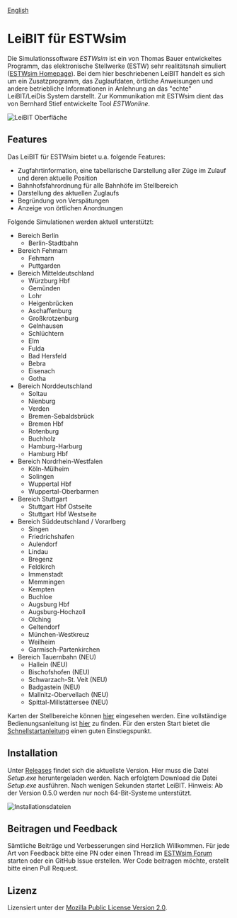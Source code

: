 [English](README.en.md)

# LeiBIT für ESTWsim
Die Simulationssoftware *ESTWsim* ist ein von Thomas Bauer entwickeltes Programm, das elektronische Stellwerke (ESTW) sehr realitätsnah simuliert ([ESTWsim Homepage](https://www.estwsim.de)). Bei dem hier beschriebenen LeiBIT handelt es sich um ein Zusatzprogramm, das Zuglaufdaten, örtliche Anweisungen und andere betriebliche Informationen in Anlehnung an das "echte" LeiBIT/LeiDis System darstellt. Zur Kommunikation mit ESTWsim dient das von Bernhard Stief entwickelte Tool *ESTWonline*.

![LeiBIT Oberfläche](https://raw.githubusercontent.com/wiki/jannikbecker/leibit/img/overview_windows.png)

## Features
Das LeiBIT für ESTWsim bietet u.a. folgende Features:

- Zugfahrtinformation, eine tabellarische Darstellung aller Züge im Zulauf und deren aktuelle Position
- Bahnhofsfahrordnung für alle Bahnhöfe im Stellbereich
- Darstellung des aktuellen Zuglaufs
- Begründung von Verspätungen
- Anzeige von örtlichen Anordnungen

Folgende Simulationen werden aktuell unterstützt:

- Bereich Berlin
    - Berlin-Stadtbahn
- Bereich Fehmarn
    - Fehmarn
    - Puttgarden
- Bereich Mitteldeutschland
    - Würzburg Hbf
    - Gemünden
    - Lohr
    - Heigenbrücken
    - Aschaffenburg
    - Großkrotzenburg
    - Gelnhausen
    - Schlüchtern
    - Elm
    - Fulda
    - Bad Hersfeld
    - Bebra
    - Eisenach
    - Gotha
- Bereich Norddeutschland
    - Soltau
    - Nienburg
    - Verden
    - Bremen-Sebaldsbrück
    - Bremen Hbf
    - Rotenburg
    - Buchholz
    - Hamburg-Harburg
    - Hamburg Hbf
- Bereich Nordrhein-Westfalen
    - Köln-Mülheim
    - Solingen
    - Wuppertal Hbf
    - Wuppertal-Oberbarmen
- Bereich Stuttgart
    - Stuttgart Hbf Ostseite
    - Stuttgart Hbf Westseite
- Bereich Süddeutschland / Vorarlberg
    - Singen
    - Friedrichshafen
    - Aulendorf
    - Lindau
    - Bregenz
    - Feldkirch
    - Immenstadt
    - Memmingen
    - Kempten
    - Buchloe
    - Augsburg Hbf
    - Augsburg-Hochzoll
    - Olching
    - Geltendorf
    - München-Westkreuz
    - Weilheim
    - Garmisch-Partenkirchen
- Bereich Tauernbahn (NEU)
    - Hallein (NEU)
    - Bischofshofen (NEU)
    - Schwarzach-St. Veit (NEU)
    - Badgastein (NEU)
    - Mallnitz-Obervellach (NEU)
    - Spittal-Millstättersee (NEU)

Karten der Stellbereiche können [hier](maps) eingesehen werden. Eine vollständige Bedienungsanleitung ist [hier](https://github.com/jannikbecker/leibit/wiki) zu finden. Für den ersten Start bietet die [Schnellstartanleitung](https://github.com/jannikbecker/leibit/wiki/Schnellstartanleitung) einen guten Einstiegspunkt.

## Installation
Unter [Releases](https://github.com/jannikbecker/leibit/releases/latest) findet sich die aktuellste Version. Hier muss die Datei *Setup.exe* heruntergeladen werden. Nach erfolgtem Download die Datei *Setup.exe* ausführen. Nach wenigen Sekunden startet LeiBIT. Hinweis: Ab der Version 0.5.0 werden nur noch 64-Bit-Systeme unterstützt.

![Installationsdateien](https://raw.githubusercontent.com/wiki/jannikbecker/leibit/img/github_releases.png)

## Beitragen und Feedback
Sämtliche Beiträge und Verbesserungen sind Herzlich Willkommen. Für jede Art von Feedback bitte eine PN oder einen Thread im [ESTWsim Forum](https://estwsim-forum.de/) starten oder ein GitHub Issue erstellen. Wer Code beitragen möchte, erstellt bitte einen Pull Request.

## Lizenz
Lizensiert unter der [Mozilla Public License Version 2.0](LICENSE).